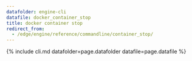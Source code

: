 ```yaml
---
datafolder: engine-cli
datafile: docker_container_stop
title: docker container stop
redirect_from:
  - /edge/engine/reference/commandline/container_stop/
---
```

<!--
This page is automatically generated from Docker's source code. If you want to
suggest a change to the text that appears here, open a ticket or pull request
in the source repository on GitHub:

https://github.com/docker/cli
-->

{% include cli.md datafolder=page.datafolder datafile=page.datafile %}
